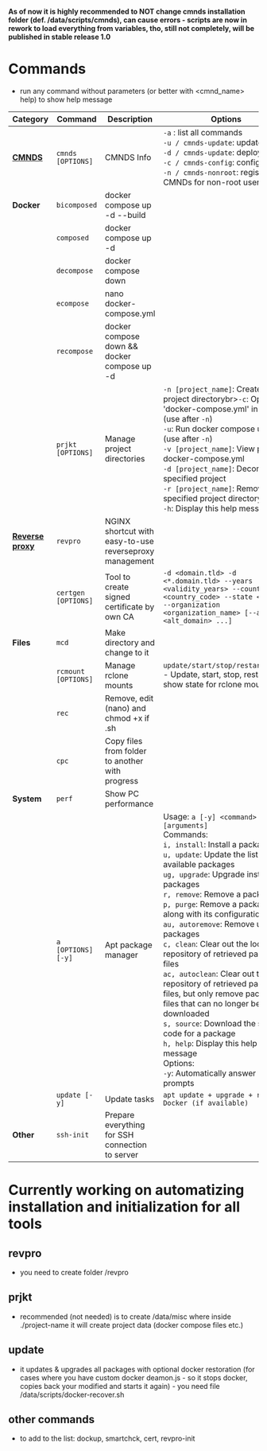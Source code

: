 **As of now it is highly recommended to NOT change cmnds installation folder (def. /data/scripts/cmnds), can cause errors - scripts are now in rework to load everything from variables, tho, still not completely, will be published in stable release 1.0**

# Commands
- run any command without parameters (or better with <cmnd_name> help) to show help message

| Category      | Command              | Description                                       | Options                                                                                     |
|---------------|----------------------|---------------------------------------------------|--------------------------------------------------------------------------------------------|
| **<a href="./cmnds">CMNDS</a>**     | `cmnds [OPTIONS]`    | CMNDS Info                                        | `-a` : list all commands<br>`-u / cmnds-update`: update<br>`-d / cmnds-update`: deploy<br>`-c / cmnds-config`: config vars<br>`-n / cmnds-nonroot`: register CMNDs for non-root users                            |
| **Docker**    | `bicomposed`         | docker compose up -d --build                      |                                                                                            |
|               | `composed`           | docker compose up -d                              |                                                                                            |
|               | `decompose`          | docker compose down                              |                                                                                            |
|               | `ecompose`           | nano docker-compose.yml                          |                                                                                            |
|               | `recompose`          | docker compose down && docker compose up -d       |                                                                                            |
|               | `prjkt [OPTIONS]`    | Manage project directories                       | `-n [project_name]`: Create new project directorybr>`-c`: Open 'docker-compose.yml' in nano (use after `-n`)<br>`-u`: Run docker compose up -d (use after `-n`)<br>`-v [project_name]`: View project docker-compose.yml<br>`-d [project_name]`: Decompose specified project<br>`-r [project_name]`: Remove specified project directory<br>`-h`: Display this help message |
| **<a href="./revpro">Reverse proxy</a>**     | `revpro`                | NGINX shortcut with easy-to-use reverseproxy management                   |                                                                                            |
|               | `certgen [OPTIONS]`                | Tool to create signed certificate by own CA                |         `-d <domain.tld> -d <*.domain.tld> --years <validity_years> --country <country_code> --state <state> --organization <organization_name> [--alt <alt_domain> ...]`                                                                                   |
| **Files**     | `mcd`                | Make directory and change to it                   |                                                                                            |
|               | `rcmount [OPTIONS]`             | Manage rclone mounts                             | `update/start/stop/restart/state` - Update, start, stop, restart, or show state for rclone mounts |
|               | `rec`                | Remove, edit (nano) and chmod +x if .sh           |                                                                                            |
|               | `cpc`                | Copy files from folder to another with progress |                                                                                            |
|   **System**            | `perf`               | Show PC performance                              |                                                                                            |
|      | `a [OPTIONS] [-y]`                  | Apt package manager                               | Usage: `a [-y] <command> [arguments]`<br>Commands:<br>`i, install`: Install a package<br>`u, update`: Update the list of available packages<br>`ug, upgrade`: Upgrade installed packages<br>`r, remove`: Remove a package<br>`p, purge`: Remove a package along with its configuration files<br>`au, autoremove`: Remove unused packages<br>`c, clean`: Clear out the local repository of retrieved package files<br>`ac, autoclean`: Clear out the local repository of retrieved package files, but only remove package files that can no longer be downloaded<br>`s, source`: Download the source code for a package<br>`h, help`: Display this help message<br>Options:<br>`-y`: Automatically answer 'yes' to prompts |
|               | `update [-y]`             | Update tasks                                     | `apt update + upgrade + restore Docker (if available)`                                         |
|  **Other**    | `ssh-init`             | Prepare everything for SSH connection to server                                    |                                         |



# Currently working on automatizing installation and initialization for all tools
## revpro
- you need to create folder /revpro
## prjkt
- recommended (not needed) is to create /data/misc where inside ./project-name it will create project data (docker compose files etc.)
## update
- it updates & upgrades all packages with optional docker restoration (for cases where you have custom docker deamon.js - so it stops docker, copies back your modified and starts it again) - you need file /data/scripts/docker-recover.sh

## other commands
- to add to the list: dockup, smartchck, cert, revpro-init
